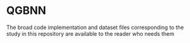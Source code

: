 # QGBNN
The broad code implementation and dataset files corresponding to the study in this repository are available to the reader who needs them
